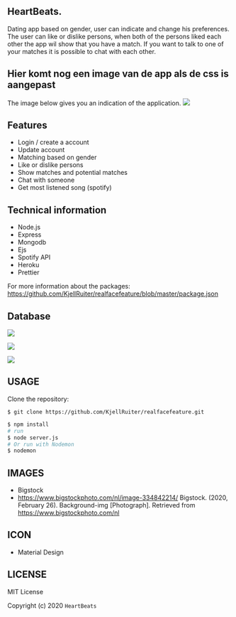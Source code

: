 ## HeartBeats.
Dating app based on gender, user can indicate and change his preferences. The user can like or dislike persons, when both of the persons liked each other the app wil show that you have a match. If you want to talk to one of your matches it is possible to chat with each other.

## Hier komt nog een image van de app als de css is aangepast
The image below gives you an indication of the application.
![](https://i.imgur.com/SmuHnnv.png)


## Features
* Login / create a account
* Update account
* Matching based on gender
* Like or dislike persons
* Show matches and potential matches
* Chat with someone
* Get most listened song (spotify)

## Technical information
* Node.js
* Express
* Mongodb 
* Ejs
* Spotify API
* Heroku
* Prettier

For more information about the packages: https://github.com/KjellRuiter/realfacefeature/blob/master/package.json

## Database
![](https://i.imgur.com/v1079kj.png)

![](https://i.imgur.com/KDR859U.png)

![](https://i.imgur.com/k0RIMNC.jpg)


## USAGE
Clone the repository:
```
$ git clone https://github.com/KjellRuiter/realfacefeature.git
```
```sh
$ npm install
# run
$ node server.js
# Or run with Nodemon
$ nodemon
```

## IMAGES
* Bigstock
* https://www.bigstockphoto.com/nl/image-334842214/ 
Bigstock. (2020, February 26). Background-img [Photograph]. Retrieved from https://www.bigstockphoto.com/nl

## ICON
* Material Design

## LICENSE
MIT License

Copyright (c) 2020 `HeartBeats`
